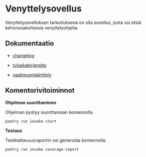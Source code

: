 # Venyttelysovellus

Venyttelysovelluksen tarkoituksena on olla sovellus, josta voi etsiä kehonosakohtaisia venyttelyohjeita.

## Dokumentaatio

- [changelog](https://github.com/susannakinnunen/ot-harjoitus/blob/master/dokumentaatio/changelog.md)

- [työaikakirjanpito](https://github.com/susannakinnunen/ot-harjoitus/blob/master/dokumentaatio/tyoaikakirjanpito.md)

- [vaatimusmäärittely](https://github.com/susannakinnunen/ot-harjoitus/blob/master/dokumentaatio/vaatimusmaarittely.md)

## Komentorivitoiminnot 

**Ohjelman suorittaminen**

Ohjelman pystyy suorittamaan komennolla
```
poetry run invoke start
```
**Testaus**

Testikattavuusraportin voi generoida komennolla:
```
poetry run invoke coverage-report
```
